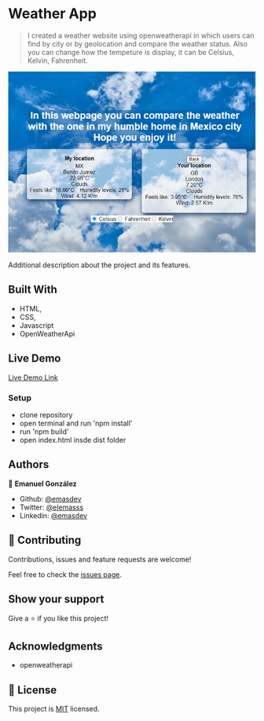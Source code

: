 # Weather App

> I created a weather website using openweatherapi in which users can find by city or by geolocation and compare the weather status. Also you can change how the tempeture is display, it can be Celsius, Kelvin, Fahrenheit.

![screenshot](./app_screenshot.png)

Additional description about the project and its features.

## Built With

- HTML,
- CSS,
- Javascript
- OpenWeatherApi

## Live Demo

[Live Demo Link](https://rawcdn.githack.com/emasdev/weather-app/feature/webpage/index.html)

### Setup

- clone repository
- open terminal and run 'npm install'
- run 'npm build'
- open index.html insde dist folder

## Authors

👤 **Emanuel González**

- Github: [@emasdev](https://github.com/emasdev)
- Twitter: [@elemasss](https://twitter.com/elemass)
- Linkedin: [@emasdev](https://www.linkedin.com/in/emasdev/)

## 🤝 Contributing

Contributions, issues and feature requests are welcome!

Feel free to check the [issues page](issues/).

## Show your support

Give a ⭐️ if you like this project!

## Acknowledgments

- openweatherapi

## 📝 License

This project is [MIT](lic.url) licensed.
